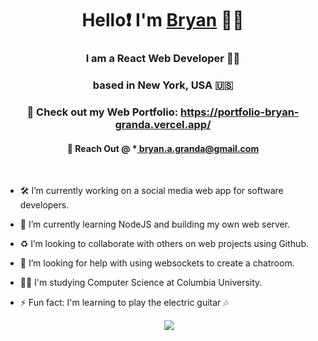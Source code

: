 <h1 align="center"> Hello❗ I'm <a href="https://github.com/bryan-granda" target="blank">
Bryan</a> 🧑🏻</h1>
<h3 align="center"> I am a React Web Developer 👨‍🔬</h3>

<h3 align="center"> based in New York, USA 🇺🇸</h3>

<h3 align="center"> 🫴 Check out my Web Portfolio: <a href="https://portfolio-bryan-granda.vercel.app/" target="blank">
https://portfolio-bryan-granda.vercel.app/</a></h3>

<h4 align="center"> 📧 Reach Out @ *<a href="mailto:bryan.a.granda@gmail.com" target="blank">
bryan.a.granda@gmail.com</a></h4>

<br>

- 🛠️ I’m currently working on a social media web app for software developers.

- 🧠 I’m currently learning NodeJS and building my own web server.

- ♻️ I’m looking to collaborate with others on web projects using Github.

- 💭 I’m looking for help with using websockets to create a chatroom.

- 👩‍💻 I'm studying Computer Science at Columbia University.

- ⚡ Fun fact: I'm learning to play the electric guitar 🎶 

<div align="center"  class="icons-social" style="margin-left: 10px;">
        <a style="margin-left: 10px;"  target="_blank" href="https://www.linkedin.com/in/bryan-granda-8585b5255/">
			<img src="https://img.icons8.com/doodle/40/000000/linkedin--v2.png"></a>
  <div>
